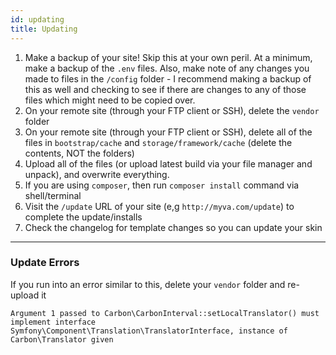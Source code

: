 ```yaml
---
id: updating
title: Updating
---
```


1. Make a backup of your site! Skip this at your own peril. At a minimum, make a backup of the `.env` files. Also, make note of any changes you made to files in the `/config` folder - I recommend making a backup of this as well and checking to see if there are changes to any of those files which might need to be copied over.
1. On your remote site (through your FTP client or SSH), delete the `vendor` folder
1. On your remote site (through your FTP client or SSH), delete all of the files in `bootstrap/cache` and `storage/framework/cache` (delete the contents, NOT the folders)
1. Upload all of the files (or upload latest build via your file manager and unpack), and overwrite everything.
1. If you are using `composer`, then run `composer install` command via shell/terminal
1. Visit the `/update` URL of your site (e,g `http://myva.com/update`) to complete the update/installs
1. Check the changelog for template changes so you can update your skin

---

### Update Errors

If you run into an error similar to this, delete your `vendor` folder and re-upload it

```
Argument 1 passed to Carbon\CarbonInterval::setLocalTranslator() must implement interface 
Symfony\Component\Translation\TranslatorInterface, instance of Carbon\Translator given
```
